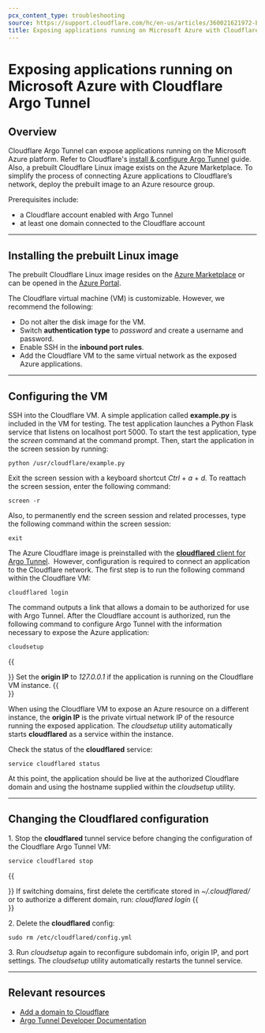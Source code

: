 ```yaml
---
pcx_content_type: troubleshooting
source: https://support.cloudflare.com/hc/en-us/articles/360021621972-Exposing-applications-running-on-Microsoft-Azure-with-Cloudflare-Argo-Tunnel
title: Exposing applications running on Microsoft Azure with Cloudflare Argo Tunnel
---
```


# Exposing applications running on Microsoft Azure with Cloudflare Argo Tunnel



## Overview

Cloudflare Argo Tunnel can expose applications running on the Microsoft Azure platform. Refer to Cloudflare's [install & configure Argo Tunnel](https://developers.cloudflare.com/argo-tunnel/quickstart/) guide. Also, a prebuilt Cloudflare Linux image exists on the Azure Marketplace. To simplify the process of connecting Azure applications to Cloudflare’s network, deploy the prebuilt image to an Azure resource group.

Prerequisites include:

-   a Cloudflare account enabled with Argo Tunnel
-   at least one domain connected to the Cloudflare account

___

## Installing the prebuilt Linux image

The prebuilt Cloudflare Linux image resides on the [Azure Marketplace](https://azuremarketplace.microsoft.com/en-us/marketplace/apps/cloudflare.cloudflare_tunnel_vm?tab=Overview) or can be opened in the [Azure Portal](https://portal.azure.com/#create/cloudflare.cloudflare_azurecloudflare_azure).

The Cloudflare virtual machine (VM) is customizable. However, we recommend the following:

-   Do not alter the disk image for the VM.
-   Switch **authentication type** to _password_ and create a username and password.
-   Enable SSH in the **inbound port rules**.
-   Add the Cloudflare VM to the same virtual network as the exposed Azure applications.

___

## Configuring the VM

SSH into the Cloudflare VM. A simple application called **example.py** is included in the VM for testing. The test application launches a Python Flask service that listens on localhost port 5000. To start the test application, type the _screen_ command at the command prompt. Then, start the application in the screen session by running:

`python /usr/cloudflare/example.py`

Exit the screen session with a keyboard shortcut _Ctrl_ + _a_ + _d._ To reattach the screen session, enter the following command:

`screen -r`

Also, to permanently end the screen session and related processes, type the following command within the screen session:

`exit`

The Azure Cloudflare image is preinstalled with the [**cloudflared** client for Argo Tunnel](https://developers.cloudflare.com/cloudflare-one/connections/connect-apps).  However, configuration is required to connect an application to the Cloudflare network. The first step is to run the following command within the Cloudflare VM:

`cloudflared login`

The command outputs a link that allows a domain to be authorized for use with Argo Tunnel. After the Cloudflare account is authorized, run the following command to configure Argo Tunnel with the information necessary to expose the Azure application:

`cloudsetup`

{{<Aside type="tip">}}
Set the **origin IP** to *127.0.0.1* if the application is running on
the Cloudflare VM instance.
{{</Aside>}}

When using the Cloudflare VM to expose an Azure resource on a different instance, the **origin IP** is the private virtual network IP of the resource running the exposed application. The _cloudsetup_ utility automatically starts **cloudflared** as a service within the instance.

Check the status of the **cloudflared** service:

`service cloudflared status`

At this point, the application should be live at the authorized Cloudflare domain and using the hostname supplied within the _cloudsetup_ utility.

___

## Changing the Cloudflared configuration

1\. Stop the **cloudflared** tunnel service before changing the configuration of the Cloudflare Argo Tunnel VM:

`service cloudflared stop`

{{<Aside type="tip">}}
If switching domains, first delete the certificate stored in
*\~/.cloudflared/* or to authorize a different domain, run: *cloudflared
login*
{{</Aside>}}

2\. Delete the **cloudflared** config:

`sudo rm /etc/cloudflared/config.yml`

3\. Run _cloudsetup_ again to reconfigure subdomain info, origin IP, and port settings. The _cloudsetup_ utility automatically restarts the tunnel service.

___

## Relevant resources

-   [Add a domain to Cloudflare](https://support.cloudflare.com/hc/articles/201720164)
-   [Argo Tunnel Developer Documentation](https://developers.cloudflare.com/argo-tunnel/quickstart/)
